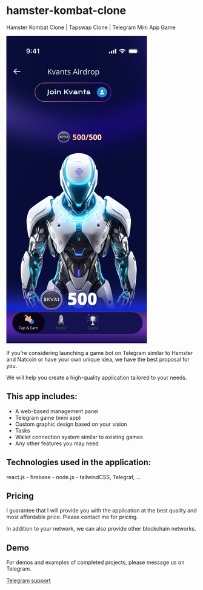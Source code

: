 # hamster-kombat-clone
Hamster Kombat Clone | Tapswap Clone | Telegram Mini App Game 

![hameste clone](./home.png)

If you're considering launching a game bot on Telegram similar to Hamster and Natcoin or have your own unique idea, we have the best proposal for you.

We will help you create a high-quality application tailored to your needs.

## This app includes:
- A web-based management panel
- Telegram game (mini app)
- Custom graphic design based on your vision
- Tasks
- Wallet connection system similar to existing games
- Any other features you may need

## Technologies used in the application:
react.js - firebase - node.js - tailwindCSS, Telegraf, ...

## Pricing

I guarantee that I will provide you with the application at the best quality and most affordable price. Please contact me for pricing.

In addition to your network, we can also provide other blockchain networks.

## Demo
For demos and examples of completed projects, please message us on Telegram.

[Telegram support](https://t.me/iarsalmumtaz)
